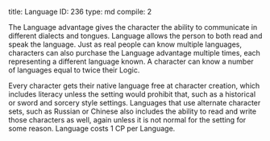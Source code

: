 title:          Language
ID:             236
type:           md
compile:        2


The Language advantage gives the character the ability to communicate in different dialects and tongues. Language allows the person to both read and speak the language. Just as real people can know multiple languages, characters can also purchase the Language advantage multiple times, each representing a different language known. A character can know a number of languages equal to twice their Logic.

Every character gets their native language free at character creation, which includes literacy unless the setting would prohibit that, such as a historical or sword and sorcery style settings. Languages that use alternate character sets, such as Russian or Chinese also includes the ability to read and write those characters as well, again unless it is not normal for the setting for some reason. Language costs 1 CP per Language.